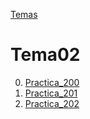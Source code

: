 [Temas](../index.md)

# Tema02

0. [Practica_200](./pr0200/doc.md)
1. [Practica_201](./pr0201/doc.md)
2. [Practica_202](./pr0202/doc.md)
